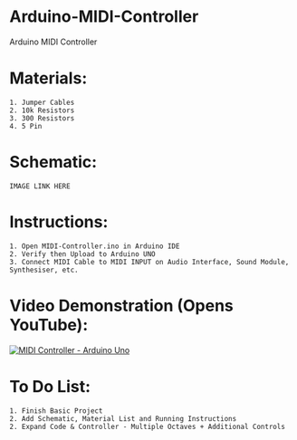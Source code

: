 # Arduino-MIDI-Controller
Arduino MIDI Controller

# Materials:
```
1. Jumper Cables
2. 10k Resistors
3. 300 Resistors
4. 5 Pin
```
# Schematic:

```
IMAGE LINK HERE
```

# Instructions:
```
1. Open MIDI-Controller.ino in Arduino IDE
2. Verify then Upload to Arduino UNO
3. Connect MIDI Cable to MIDI INPUT on Audio Interface, Sound Module, Synthesiser, etc.
```

# Video Demonstration (Opens YouTube):

[![MIDI Controller - Arduino Uno](http://img.youtube.com/vi/mDlEyWYO4mU/0.jpg)](https://www.youtube.com/watch?v=mDlEyWYO4mU)

# To Do List:
```
1. Finish Basic Project
2. Add Schematic, Material List and Running Instructions 
2. Expand Code & Controller - Multiple Octaves + Additional Controls
```
